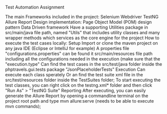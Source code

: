 Test Automation Assignment

The main Frameworks included in the project:
Selenium Webdriver
TestNG
Allure Report
Design implementation:
Page Object Model (POM) design pattern
Data Driven framework
Have a supporting Utilities package in src/main/java file path, named "Utils" that includes utility classes and many wrapper methods which services as the core engine for the project
How to execute the test cases locally:
Setup
Import or clone the maven project on any java IDE (Eclipse or IntelliJ for example)
A properties file "configurations.properties" can be found it src/main/resources file path including all the configurations needed in the execution (make sure that the "execution.type" 
Can find the test cases in the src/test/java folder inside the phptravels.gui.tests package "JsonPlaceholderTests"
Execution
Can execute each class sperately
Or an find the test suite xml file in the src/test/resources folder inside the TestSuites folder; To start executing the test classes, you can right click on the testng.xml* folder and then click "Run As" > "TestNG Suite"
Reporting
After executing, you can easily generate the Allure Report by opening a commandline terminal on the project root path and type mvn allure:serve (needs to be able to execute mvn commands); 
